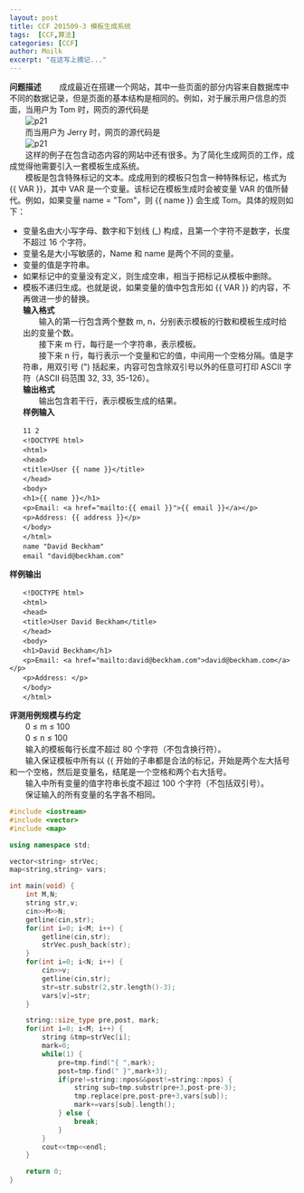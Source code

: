 ```yaml
---
layout: post
title: CCF 201509-3 模板生成系统
tags:  [CCF,算法]
categories: [CCF]
author: Moilk
excerpt: "在这写上摘记..."
---
```


**问题描述**
　　成成最近在搭建一个网站，其中一些页面的部分内容来自数据库中不同的数据记录，但是页面的基本结构是相同的。例如，对于展示用户信息的页面，当用户为 Tom 时，网页的源代码是  
　　![p21]({{site.baseurl}}/assets/images/ccf/p21.png)  
　　而当用户为 Jerry 时，网页的源代码是  
　　![p21]({{site.baseurl}}/assets/images/ccf/p21.png)  
　　这样的例子在包含动态内容的网站中还有很多。为了简化生成网页的工作，成成觉得他需要引入一套模板生成系统。  
　　模板是包含特殊标记的文本。成成用到的模板只包含一种特殊标记，格式为 {{ VAR }}，其中 VAR 是一个变量。该标记在模板生成时会被变量 VAR 的值所替代。例如，如果变量 name = "Tom"，则 {{ name }} 会生成 Tom。具体的规则如下：  

* 变量名由大小写字母、数字和下划线 (_) 构成，且第一个字符不是数字，长度不超过 16 个字符。  
* 变量名是大小写敏感的，Name 和 name 是两个不同的变量。  
* 变量的值是字符串。  
* 如果标记中的变量没有定义，则生成空串，相当于把标记从模板中删除。  
* 模板不递归生成。也就是说，如果变量的值中包含形如 {{ VAR }} 的内容，不再做进一步的替换。  
**输入格式**  
　　输入的第一行包含两个整数 m, n，分别表示模板的行数和模板生成时给出的变量个数。  
　　接下来 m 行，每行是一个字符串，表示模板。  
　　接下来 n 行，每行表示一个变量和它的值，中间用一个空格分隔。值是字符串，用双引号 (") 括起来，内容可包含除双引号以外的任意可打印 ASCII 字符（ASCII 码范围 32, 33, 35-126）。  
**输出格式**  
　　输出包含若干行，表示模板生成的结果。  
**样例输入**  

```
　　11 2  
　　<!DOCTYPE html>  
　　<html>  
　　<head>  
　　<title>User {{ name }}</title>  
　　</head>  
　　<body>  
　　<h1>{{ name }}</h1>  
　　<p>Email: <a href="mailto:{{ email }}">{{ email }}</a></p>  
　　<p>Address: {{ address }}</p>  
　　</body>  
　　</html>  
　　name "David Beckham"  
　　email "david@beckham.com"  
```

**样例输出**  

```
　　<!DOCTYPE html>  
　　<html>  
　　<head>  
　　<title>User David Beckham</title>  
　　</head>  
　　<body>  
　　<h1>David Beckham</h1>  
　　<p>Email: <a href="mailto:david@beckham.com">david@beckham.com</a></p>  
　　<p>Address: </p>  
　　</body>  
　　</html>  
```

**评测用例规模与约定**  
　　0 ≤ m ≤ 100  
　　0 ≤ n ≤ 100  
　　输入的模板每行长度不超过 80 个字符（不包含换行符）。  
　　输入保证模板中所有以 {{ 开始的子串都是合法的标记，开始是两个左大括号和一个空格，然后是变量名，结尾是一个空格和两个右大括号。  
　　输入中所有变量的值字符串长度不超过 100 个字符（不包括双引号）。  
　　保证输入的所有变量的名字各不相同。  

```cpp
#include <iostream>
#include <vector>
#include <map>

using namespace std;

vector<string> strVec;
map<string,string> vars;

int main(void) {
	int M,N;
	string str,v;
	cin>>M>>N;
	getline(cin,str);
	for(int i=0; i<M; i++) {
		getline(cin,str);
		strVec.push_back(str);
	}
	for(int i=0; i<N; i++) {
		cin>>v;
		getline(cin,str);
		str=str.substr(2,str.length()-3);
		vars[v]=str;
	}

	string::size_type pre,post, mark;
	for(int i=0; i<M; i++) {
		string &tmp=strVec[i];
		mark=0;
		while(1) {
			pre=tmp.find("{ ",mark);
			post=tmp.find(" }",mark+3);
			if(pre!=string::npos&&post!=string::npos) {
				string sub=tmp.substr(pre+3,post-pre-3);
				tmp.replace(pre,post-pre+3,vars[sub]);
				mark+=vars[sub].length();
			} else {
				break;
			}
		}
		cout<<tmp<<endl;
	}

	return 0;
}

```